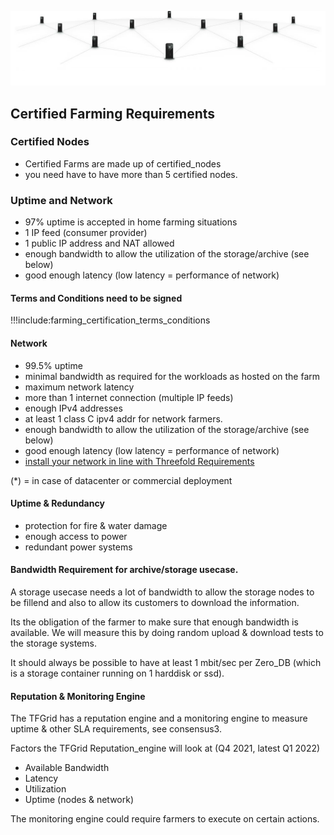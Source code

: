 ![](img/grid_banner.jpg)

## Certified Farming Requirements 

### Certified Nodes

- Certified Farms are made up of certified_nodes
- you need have to have more than 5 certified nodes. 

### Uptime and Network

- 97% uptime is accepted in home farming situations
- 1 IP feed (consumer provider)
- 1 public IP address and NAT allowed
- enough bandwidth to allow the utilization of the storage/archive (see below)
- good enough latency (low latency = performance of network)

#### Terms and Conditions need to be signed

!!!include:farming_certification_terms_conditions

#### Network

- 99.5% uptime
- minimal bandwidth as required for the workloads as hosted on the farm
- maximum network latency
- more than 1 internet connection (multiple IP feeds)
- enough IPv4 addresses
- at least 1 class C ipv4 addr for network farmers.
- enough bandwidth to allow the utilization of the storage/archive (see below)
- good enough latency (low latency = performance of network)
- [install your network in line with Threefold Requirements](tfgrid_networking)

(*) = in case of datacenter or commercial deployment

#### Uptime & Redundancy

- protection for fire & water damage
- enough access to power
- redundant power systems

#### Bandwidth Requirement for archive/storage usecase.

A storage usecase needs a lot of bandwidth to allow the storage nodes to be fillend and also to allow its customers to download the information.

Its the obligation of the farmer to make sure that enough bandwidth is available. We will measure this by doing random upload & download tests to the storage systems. 

It should always be possible to have at least 1 mbit/sec per Zero_DB (which is a storage container running on 1 harddisk or ssd).

#### Reputation & Monitoring Engine

The TFGrid has a reputation engine and a monitoring engine to measure uptime & other SLA requirements, see consensus3.

Factors the TFGrid Reputation_engine will look at (Q4 2021, latest Q1 2022) 

- Available Bandwidth
- Latency
- Utilization
- Uptime (nodes & network)

The monitoring engine could require farmers to execute on certain actions.

